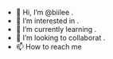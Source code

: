 - 👋 Hi, I’m @biilee .
- 👀 I’m interested in .
- 🌱 I’m currently learning .
- 💞️ I’m looking to collaborat .
- 📫 How to reach me 

<!---
biilee/biilee is a ✨ special ✨ repository because its `README.md` (this file) appears on your GitHub profile.
You can click the Preview link to take a look at your changes.
--->
